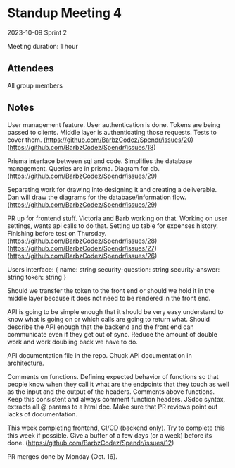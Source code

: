 # Standup Meeting 4

2023-10-09
Sprint 2

Meeting duration: 1 hour

## Attendees

All group members

## Notes

User management feature. User authentication is done. Tokens are being passed to clients. Middle layer is authenticating those requests. Tests to cover them. (https://github.com/BarbzCodez/Spendr/issues/20) (https://github.com/BarbzCodez/Spendr/issues/18)

Prisma interface between sql and code. Simplifies the database management. Queries are in prisma. Diagram for db.
(https://github.com/BarbzCodez/Spendr/issues/29)

Separating work for drawing into designing it and creating a deliverable. Dan will draw the diagrams for the database/information flow. (https://github.com/BarbzCodez/Spendr/issues/29) 

PR up for frontend stuff. Victoria and Barb working on that. Working on user settings, wants api calls to do that. Setting up table for expenses history. Finishing before test on Thursday. (https://github.com/BarbzCodez/Spendr/issues/28) (https://github.com/BarbzCodez/Spendr/issues/27) (https://github.com/BarbzCodez/Spendr/issues/26)

Users interface: {
name: string
security-question: string
security-answer: string
token: string
}

Should we transfer the token to the front end or should we hold it in the middle layer because it does not need to be rendered in the front end.

API is going to be simple enough that it should be very easy understand to know what is going on or which calls are going to return what. Should describe the API enough that the backend and the front end can communicate even if they get out of sync. Reduce the amount of double work and work doubling back we have to do.

API documentation file in the repo. Chuck API documentation in architecture.

Comments on functions. Defining expected behavior of functions so that people know when they call it what are the endpoints that they touch as well as the input and the output of the headers. Comments above functions. Keep this consistent and always comment function headers. JSdoc syntax, extracts all @ params to a html doc. Make sure that PR reviews point out lacks of documentation.

This week completing frontend, CI/CD (backend only). Try to complete this this week if possible. Give a buffer of a few days (or a week) before its done. (https://github.com/BarbzCodez/Spendr/issues/12)

PR merges done by Monday (Oct. 16).
